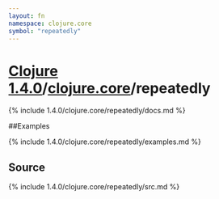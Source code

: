 ```yaml
---
layout: fn
namespace: clojure.core
symbol: "repeatedly"
---
```


# [Clojure 1.4.0](../../)/[clojure.core](../)/repeatedly

{% include 1.4.0/clojure.core/repeatedly/docs.md %}

##Examples

{% include 1.4.0/clojure.core/repeatedly/examples.md %}
## Source
{% include 1.4.0/clojure.core/repeatedly/src.md %}

